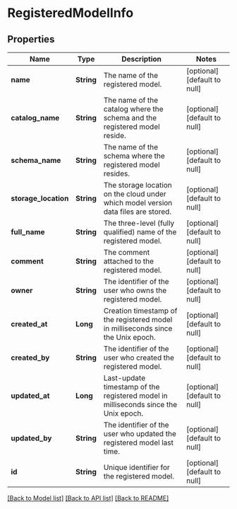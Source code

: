 # RegisteredModelInfo
## Properties

| Name | Type | Description | Notes |
|------------ | ------------- | ------------- | -------------|
| **name** | **String** | The name of the registered model. | [optional] [default to null] |
| **catalog\_name** | **String** | The name of the catalog where the schema and the registered model reside. | [optional] [default to null] |
| **schema\_name** | **String** | The name of the schema where the registered model resides. | [optional] [default to null] |
| **storage\_location** | **String** | The storage location on the cloud under which model version data files are stored. | [optional] [default to null] |
| **full\_name** | **String** | The three-level (fully qualified) name of the registered model. | [optional] [default to null] |
| **comment** | **String** | The comment attached to the registered model. | [optional] [default to null] |
| **owner** | **String** | The identifier of the user who owns the registered model. | [optional] [default to null] |
| **created\_at** | **Long** | Creation timestamp of the registered model in milliseconds since the Unix epoch. | [optional] [default to null] |
| **created\_by** | **String** | The identifier of the user who created the registered model. | [optional] [default to null] |
| **updated\_at** | **Long** | Last-update timestamp of the registered model in milliseconds since the Unix epoch. | [optional] [default to null] |
| **updated\_by** | **String** | The identifier of the user who updated the registered model last time. | [optional] [default to null] |
| **id** | **String** | Unique identifier for the registered model. | [optional] [default to null] |

[[Back to Model list]](../README.md#documentation-for-models) [[Back to API list]](../README.md#documentation-for-api-endpoints) [[Back to README]](../README.md)

